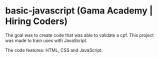 # basic-javascript (Gama Academy | Hiring Coders)

The goal was to create code that was able to validate a cpf. This project was made to train uses with JavaScript.

The code features: HTML, CSS and JavaScript.
